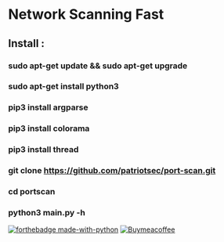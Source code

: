 # Network Scanning Fast
## Install :
### sudo apt-get update && sudo apt-get upgrade
### sudo apt-get install python3
### pip3 install argparse
### pip3 install colorama
### pip3 install thread
### git clone https://github.com/patriotsec/port-scan.git
### cd portscan
### python3 main.py -h



[![forthebadge made-with-python](http://ForTheBadge.com/images/badges/made-with-python.svg)](https://www.python.org/) [![Buymeacoffee](https://badgen.net/badge/icon/buymeacoffee?icon=buymeacoffee&label)](https://https://www.buymeacoffee.com/)       
